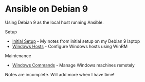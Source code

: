 # Ansible on Debian 9
Using Debian 9 as the local host running Ansible.


Setup
- [Initial Setup](initial-setup.md) - My notes from initial setup on my Debian 9 laptop
- [Windows Hosts](windows-hosts-setup.md) - Configure Windows hosts using WinRM

Maintenance
- [Windows Commands](windows-commands.md) - Manage Windows machines remotely

Notes are incomplete.  Will add more when I have time!
